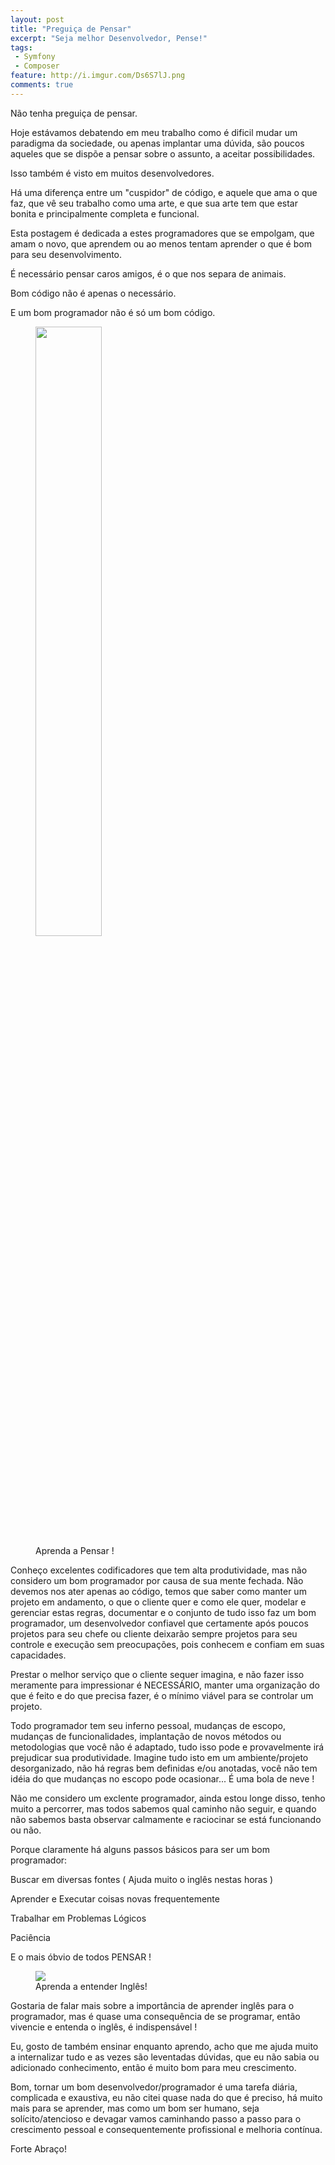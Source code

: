 ```yaml
---
layout: post
title: "Preguiça de Pensar"
excerpt: "Seja melhor Desenvolvedor, Pense!"
tags:
 - Symfony
 - Composer
feature: http://i.imgur.com/Ds6S7lJ.png
comments: true
---
```


Não tenha preguiça de pensar.

Hoje estávamos debatendo em meu trabalho como é dificil mudar um paradigma da sociedade, ou apenas implantar uma dúvida, são poucos aqueles que se dispõe a pensar sobre o assunto, a aceitar possibilidades.

Isso também é visto em muitos desenvolvedores.

Há uma diferença entre um "cuspidor" de código, e aquele que ama o que faz, que vê seu trabalho como uma arte, e que sua arte tem que estar bonita e principalmente completa e funcional.

Esta postagem é dedicada a estes programadores que se empolgam, que amam o novo, que aprendem ou ao menos tentam aprender o que é bom para seu desenvolvimento.

É necessário pensar caros amigos, é o que nos separa de animais.

Bom código não é apenas o necessário.

E um bom programador não é só um bom código.
<figure>
	<img height="50%" width="50%" src="{{ site.url }}/images/bancoPostagens/preguicaDePensar/antolho.jpg">
	<figcaption><a data-toggle="tooltip" title="Tire isso do seu rosto !">Aprenda a Pensar !</a></figcaption>
</figure>
Conheço excelentes codificadores que tem alta produtividade, mas não considero um bom programador por causa de sua mente fechada.
Não devemos nos ater apenas ao código, temos que saber como manter um projeto em andamento, o que o cliente quer e como ele quer, modelar e gerenciar estas regras, documentar e o conjunto de tudo isso faz um bom programador, um desenvolvedor confiavel que certamente após poucos projetos para seu chefe ou cliente deixarão sempre projetos para seu controle e execução sem preocupações, pois conhecem e confiam em suas capacidades.

Prestar o melhor serviço que o cliente sequer imagina, e não fazer isso meramente para impressionar é NECESSÁRIO, manter uma organização do que é feito e do que precisa fazer, é o mínimo viável para se controlar um projeto.

Todo programador tem seu inferno pessoal, mudanças de escopo, mudanças de funcionalidades, implantação de novos métodos ou metodologias que você não é adaptado, tudo isso pode e provavelmente irá prejudicar sua produtividade.
Imagine tudo isto em um ambiente/projeto desorganizado, não há regras bem definidas e/ou anotadas, você não tem idéia do que mudanças no escopo pode ocasionar...
É uma bola de neve !

Não me considero um exclente programador, ainda estou longe disso, tenho muito a percorrer, mas todos sabemos qual caminho não seguir, e quando não sabemos basta observar calmamente e raciocinar se está funcionando ou não.

Porque claramente há alguns passos básicos para ser um bom programador:

>
Buscar em diversas fontes ( Ajuda muito o inglês nestas horas )
>
Aprender e Executar coisas novas frequentemente
>
Trabalhar em Problemas Lógicos
>
Paciência
>
E o mais óbvio de todos PENSAR !

<figure>
	<img src="{{ site.url }}/images/bancoPostagens/preguicaDePensar/speakEnglish.jpg">
	<figcaption><a data-toggle="tooltip" title="Inglês é Necessário!">Aprenda a entender Inglês!</a></figcaption>
</figure>
Gostaria de falar mais sobre a importância de aprender inglês para o programador, mas é quase uma consequência de se programar, então vivencie e entenda o inglês, é indispensável !

Eu, gosto de também ensinar enquanto aprendo, acho que me ajuda muito a internalizar tudo e as vezes são leventadas dúvidas, que eu não sabia ou adicionado conhecimento, então é muito bom para meu crescimento.

Bom, tornar um bom desenvolvedor/programador é uma tarefa diária, complicada e exaustiva, eu não citei quase nada do que é preciso, há muito mais para se aprender, mas como um bom ser humano, seja solícito/atencioso e devagar vamos caminhando passo a passo para o crescimento pessoal e consequentemente profissional e melhoria contínua.

Forte Abraço!
